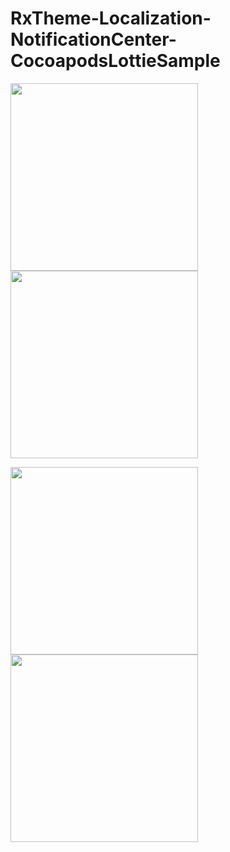 # RxTheme-Localization-NotificationCenter-CocoapodsLottieSample

<p>
<img src="https://user-images.githubusercontent.com/49749125/144709175-a9394c42-ffa1-4ce9-aeca-5e18a07af737.mp4" width="300">


<img src="https://user-images.githubusercontent.com/49749125/144709183-24cdeb3f-a1ae-431a-b482-09b451a6ee44.mp4" width="300">

</p>

<p>
<img src="https://user-images.githubusercontent.com/49749125/144709188-9356e3c5-752a-44be-88b9-44814cc8436c.mp4" width="300">


<img src="https://user-images.githubusercontent.com/49749125/144709190-2db82d1d-05ba-4128-8c41-97e2b3ec3089.mp4" width="300">

</p>











